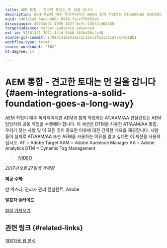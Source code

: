 ```yaml
---
title: AEM 통합 - 견고한 토대는 먼 길을 갑니다
description: AEM 작업이 매우 독자적이지만 AEM과 함께 작업하는 AT/AAM/AA 컨설턴트는 AEM 담당자와 공동 작업을 수행해야 합니다. 이 세션은 DTM을 사용한 AT/AAM/AA 통합, 우리가 찾는 사항 및 이 모든 것이 중요한 이유에 대한 간략한 개요를 제공합니다.
uuid: 6967a5c8-5eca-488c-9548-facef7bb55c0
discoiquuid: 40741bd1-4995-4627-9c7c-2d5f2cd68760
targetaudience: target-audience advanced
exl-id: 52581331-7021-4c1d-9340-161bd56cfad8
source-git-commit: 1792dc318643aec2c12613f621361d72a7a918b1
workflow-type: tm+mt
source-wordcount: '162'
ht-degree: 1%

---
```


# AEM 통합 - 견고한 토대는 먼 길을 갑니다{#aem-integrations-a-solid-foundation-goes-a-long-way}

AEM 작업이 매우 독자적이지만 AEM과 함께 작업하는 AT/AAM/AA 컨설턴트는 AEM 담당자와 공동 작업을 수행해야 합니다. 이 세션은 DTM을 사용한 AT/AAM/AA 통합, 우리가 찾는 사항 및 이 모든 것이 중요한 이유에 대한 간략한 개요를 제공합니다. 사람들이 실제로 AT/AAM/AA 또는 AEM을 사용하는 이유를 알고 싶다면 이 세션을 사용하십시오.   AT = Adobe Target AAM = Adobe Audience Manager AA = Adobe Analytics DTM = Dynamic Tag Management

>[!VIDEO](https://video.tv.adobe.com/v/19833/?quality=9)

*2017년 9월 27일에 게재됨*

**제공 주체:**

얀 엑스너, 관리자 관리 컨설턴트, Adobe

**발표자 슬라이드**

[파일 가져오기](assets/170927-aem-gems-integrations.pdf)

## 관련 링크 {#related-links}

[개발자용 웹 분석](https://webanalyticsfordevelopers.com/)

<!--
[Get back to the Overview](https://helpx.adobe.com/experience-manager/kt/eseminars/gems/aem-index.html)
-->
